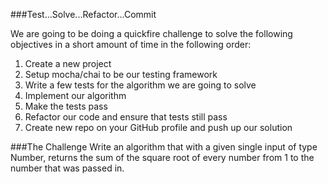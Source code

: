 ###Test...Solve...Refactor...Commit

We are going to be doing a quickfire challenge to solve the following objectives in a short amount of time in the following order:

1. Create a new project
2. Setup mocha/chai to be our testing framework
3. Write a few tests for the algorithm we are going to solve
4. Implement our algorithm
5. Make the tests pass
6. Refactor our code and ensure that tests still pass
7. Create new repo on your GitHub profile and push up our solution

###The Challenge
Write an algorithm that with a given single input of type Number, returns the sum of the square root of every number from 1 to the number that was passed in.
